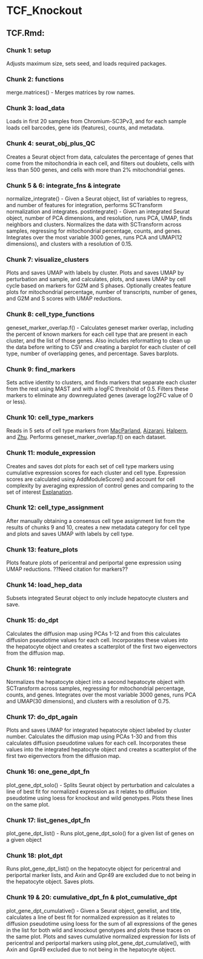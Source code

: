 # TCF_Knockout
## TCF.Rmd:
### Chunk 1: setup
Adjusts maximum size, sets seed, and loads required packages.

### Chunk 2: functions
merge.matrices() - Merges matrices by row names.

### Chunk 3: load_data
Loads in first 20 samples from Chromium-SC3Pv3, and for each sample loads cell barcodes, gene ids (features), counts, and metadata.

### Chunk 4: seurat_obj_plus_QC
Creates a Seurat object from data, calculates the percentage of genes that come from the mitochondria in each cell, and filters out doublets, cells with less than 500 genes, and cells with more than 2% mitochondrial genes.

### Chunk 5 & 6: integrate_fns & integrate
normalize_integrate() - Given a Seurat object, list of variables to regress, and number of features for integration, performs SCTransform normalization and integrates.
postintegrate() - Given an integrated Seurat object, number of PCA dimensions, and resolution, runs PCA, UMAP, finds neighbors and clusters.
Normalizes the data with SCTransform across samples, regressing for mitochondrial percentage, counts, and genes. Integrates over the most variable 3000 genes, runs PCA and UMAP(12 dimensions), and clusters with a resolution of 0.15. 

### Chunk 7: visualize_clusters
Plots and saves UMAP with labels by cluster. Plots and saves UMAP by perturbation and sample, and calculates, plots, and saves UMAP by cell cycle based on markers for G2M and S phases. Optionally creates feature plots for mitochondrial percentage, number of transcripts, number of genes, and G2M and S scores with UMAP reductions.

### Chunk 8: cell_type_functions
geneset_marker_overlap.f() - Calculates geneset marker overlap, including the percent of known markers for each cell type that are present in each cluster, and the list of those genes. Also includes reformatting to clean up the data before writing to CSV and creating a barplot for each cluster of cell type, number of overlapping genes, and percentage. Saves barplots.

### Chunk 9: find_markers
Sets active identity to clusters, and finds markers that separate each cluster from the rest using MAST and with a logFC threshold of 0.5. Filters these markers to eliminate any downregulated genes (average log2FC value of 0 or less). 

### Chunk 10: cell_type_markers
Reads in 5 sets of cell type markers from [MacParland](https://www.nature.com/articles/s41467-018-06318-7#Sec16), [Aizarani](https://www.nature.com/articles/s41586-019-1373-2#data-availability), [Halpern](https://www.embopress.org/doi/full/10.15252/msb.20209682), and [Zhu](). Performs geneset_marker_overlap.f() on each dataset.

### Chunk 11: module_expression
Creates and saves dot plots for each set of cell type markers using cumulative expression scores for each cluster and cell type. Expression scores are calculated using AddModuleScore() and account for cell complexity by averaging expression of control genes and comparing to the set of interest [Explanation](https://www.waltermuskovic.com/2021/04/15/seurat-s-addmodulescore-function/). 

### Chunk 12: cell_type_assignment
After manually obtaining a consensus cell type assignment list from the results of chunks 9 and 10, creates a new metadata category for cell type and plots and saves UMAP with labels by cell type.

### Chunk 13: feature_plots
Plots feature plots of pericentral and periportal gene expression using UMAP reductions. ??Need citation for markers??

### Chunk 14: load_hep_data
Subsets integrated Seurat object to only include hepatocyte clusters and save.

### Chunk 15: do_dpt
Calculates the diffusion map using PCAs 1-12 and from this calculates diffusion pseudotime values for each cell. Incorporates these values into the hepatocyte object and creates a scatterplot of the first two eigenvectors from the diffusion map. 

### Chunk 16: reintegrate
Normalizes the hepatocyte object into a second hepatocyte object with SCTransform across samples, regressing for mitochondrial percentage, counts, and genes. Integrates over the most variable 3000 genes, runs PCA and UMAP(30 dimensions), and clusters with a resolution of 0.75.

### Chunk 17: do_dpt_again
Plots and saves UMAP for integrated hepatocyte object labeled by cluster number. Calculates the diffusion map using PCAs 1-30 and from this calculates diffusion pseudotime values for each cell. Incorporates these values into the integrated hepatocyte object and creates a scatterplot of the first two eigenvectors from the diffusion map.

### Chunk 16: one_gene_dpt_fn
plot_gene_dpt_solo() - Splits Seurat object by perturbation and calculates a line of best fit for normalized expression as it relates to diffusion pseudotime using loess for knockout and wild genotypes. Plots these lines on the same plot. 

### Chunk 17: list_genes_dpt_fn
plot_gene_dpt_list() - Runs plot_gene_dpt_solo() for a given list of genes on a given object

### Chunk 18: plot_dpt
Runs plot_gene_dpt_list() on the hepatocyte object for pericentral and periportal marker lists, and Axin and Gpr49 are excluded due to not being in the hepatocyte object. Saves plots.

### Chunk 19 & 20: cumulative_dpt_fn & plot_cumulative_dpt
plot_gene_dpt_cumulative() - Given a Seurat object, genelist, and title, calculates a line of best fit for normalized expression as it relates to diffusion pseudotime using loess for the sum of all expressions of the genes in the list for both wild and knockout genotypes and plots these traces on the same plot.
Plots and saves cumulative normalized expression for lists of pericentral and periportal markers using plot_gene_dpt_cumulative(), with Axin and Gpr49 excluded due to not being in the hepatocyte object.
